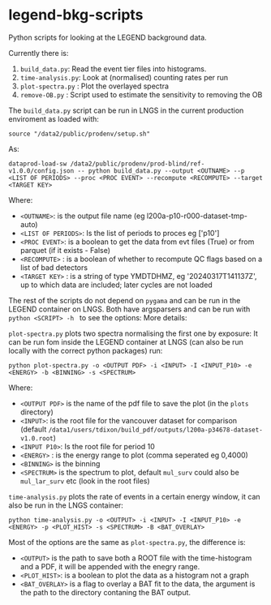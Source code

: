 # legend-bkg-scripts
Python scripts for looking at the LEGEND background data.

Currently there is:

1. `build_data.py`:     Read the event tier files into histograms.
2. `time-analysis.py`:  Look at (normalised) counting rates per run
3. `plot-spectra.py` :  Plot the overlayed spectra
4. `remove-OB.py` :     Script used to estimate the sensitivity to removing the OB

The `build_data.py` script can be run in LNGS in the current production enviroment as loaded with:

    source "/data2/public/prodenv/setup.sh"

As:

    dataprod-load-sw /data2/public/prodenv/prod-blind/ref-v1.0.0/config.json -- python build_data.py --output <OUTNAME> --p <LIST OF PERIODS> --proc <PROC EVENT> --recompute <RECOMPUTE> --target <TARGET KEY>

Where:
* `<OUTNAME>`: is the output file name (eg l200a-p10-r000-dataset-tmp-auto)
* `<LIST OF PERIODS>`: Is the list of periods to proces eg ['p10']
* `<PROC EVENT>`: is a boolean to get the data from evt files (True) or from parquet (if it exists - False)
* `<RECOMPUTE>` : is a boolean of whether to recompute QC flags based on a list of bad detectors
* `<TARGET KEY>` : is a string of type YMDTDHMZ, eg '20240317T141137Z', up to which data are included; later cycles are not loaded

The rest of the scripts do not depend on `pygama` and can be run in the LEGEND container on LNGS.
Both have argsparsers and can be run with `python <SCRIPT> -h ` to see the options:
More details:

`plot-spectra.py` plots two spectra normalising the first one by exposure:
It can be run fom inside the LEGEND container at LNGS (can also be run locally with the correct python packages) run:

    python plot-spectra.py -o <OUTPUT PDF> -i <INPUT> -I <INPUT_P10> -e <ENERGY> -b <BINNING> -s <SPECTRUM>

Where:
* `<OUTPUT PDF>` is the name of the pdf file to save the plot (in the `plots` directory)
* `<INPUT>`: is the root file for the vancouver dataset for comparison (default `/data1/users/tdixon/build_pdf/outputs/l200a-p34678-dataset-v1.0.root`)
* `<INPUT P10>`: Is the root file for period 10
* `<ENERGY>` : is the energy range to plot (comma seperated eg 0,4000)
* `<BINNING>` is the binning
* `<SPECTRUM>` is the spectrum to plot, default `mul_surv` could also be `mul_lar_surv` etc (look in the root files)

`time-analysis.py` plots the rate of events in a certain energy window, it can also be run in the LNGS container:

    python time-analysis.py -o <OUTPUT> -i <INPUT> -I <INPUT_P10> -e <ENERGY> -p <PLOT_HIST> -s <SPECTRUM> -B <BAT_OVERLAY>

Most of the options are the same as `plot-spectra.py`, the difference is:
* `<OUTPUT>` is the path to save both a ROOT file with the time-histogram and a PDF, it will be appended with the enegry range.
* `<PLOT_HIST>`: is a boolean to plot the data as a histogram not a graph
* `<BAT_OVERLAY>` is a flag to overlay a BAT fit to the data, the argument is the path to the directory contaning the BAT output.
